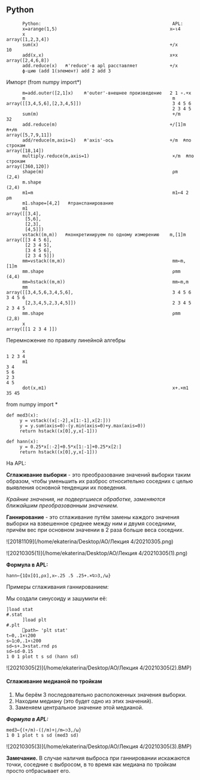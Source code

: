 ## Python

```
      Python:                                                 APL:
      x=arange(1,5)                                          x←⍳4
      x
array([1,2,3,4])
      sum(x)                                                 +/x
10
      add(x,x)                                               x+x
array([2,4,6,8])
      add.reduce(x)   ⍝'reduce'-в apl расставляет            +/x
      ф-цию (add 1(элемент) add 2 add 3
```

Импорт (from numpy import*)

```
      m=add.outer([2,1]x)    ⍝'outer'-внешнее произведение   2 1 ∘.+x
      m                                                       m
array([[3,4,5,6],[2,3,4,5]])                                  3 4 5 6
                                                              2 3 4 5
      sum(m)                                                  +/m
32
      add.reduce(m)                                          +/[1]m  ⍝+⌿m
array([5,7,9,11])
      add/reduce(m,axis=1)   ⍝'axis'-ось                     +/m  ⍝по строкам
array([18,14])
      multiply.reduce(m,axis=1)                               ×/m  ⍝по строкам
array([360,120])
      shape(m)                                                ⍴m
(2,4)
      m.shape
(2,4)
      m1=m                                                    m1←4 2 ⍴m 
      m1.shape=[4,2]   ⍝транспанирование
      m1
array([[3,4],
       [5,6],
       [2,3],
       [4,5]])
      vstack((m,m))   ⍝конкретинируем по одному измерению    m,[1]m
array([[3 4 5 6],
       [2 3 4 5],
       [3 4 5 6],
       [2 3 4 5]])
      mm=vstack((m,m))                                        mm←m,[1]m
      mm.shape                                                ⍴mm
(4,4)
      mm=hstack((m,m))                                        mm←m,m
      mm
array([[3,4,5,6,3,4,5,6],                                     3 4 5 6 3 4 5 6
       [2,3,4,5,2,3,4,5]])                                    2 3 4 5 2 3 4 5
      mm.shape                                                ⍴mm
(2,8)
      x
array([[1 2 3 4 ]])
```

Перемножение по правилу линейной алгебры

```
      x
1 2 3 4
      m1
3 4
5 6
2 3
4 5
      dot(x,m1)                                               x+.×m1
35 45
```

from numpy import *

```
def med3(x):
     y = vstack((x[:-2],x[1:-1],x[2:]))
     y = y.sum(axis=0)-(y.min(axis=0)+y.max(axis=0))
     return hstack((x[0],y,x[-1]))

def hann(x):
     y = 0.25*x[:-2]+0.5*x[1:-1]+0.25*x[2:]
     return hstack((x[0],y,x[-1]))
```

На APL:

**Сглаживание выборки** - это преобразование значений выборки таким образом, чтобы
уменьшить их разброс относительно соседних с целью выявления основной тенденции их
поведения.

*Крайние значения, не подвергшиеся обработке, заменяются ближайшим преобразованным значением.*

**Ганнирование** - это сглаживание путём замены каждого значения выборки на взвешенное
среднее между ним и двумя соседними, причём вес при основном значении в 2 раза больше
веса соседних.

![20181109](/home/ekaterina/Desktop/AO/Лекция 4/20210305.png)

![20210305(1)](/home/ekaterina/Desktop/AO/Лекция 4/20210305(1).png)

**Формула в APL:**

```
hann←{1⌽x[⌽1,⍴x],x←.25 .5 .25+.×⍉⊃3,/⍵}
```

Примеры сглаживания ганнированием:

Мы создали синусоиду и зашумили её:

```
]load stat
#.stat
      ]load plt
#.plt
      ⎕path← 'plt stat'
t←0,.1×⍳200
s←1○0,.1×⍳200
sd←s+.3×stat.rnd ⍴s
sd←sd-0.15
1 0 1 plot t s sd (hann sd)
```

![20210305(2)](/home/ekaterina/Desktop/AO/Лекция 4/20210305(2).BMP)

#### Сглаживание медианой по тройкам

1. Мы берём 3 последовательно расположенных значения выборки.
2. Находим медиану (это будет одно из этих значений).
3. Заменяем центральное значение этой медианой.

***Формула в APL:***

```
med3←{(+/m)-(⌈/m)+⌊/m←⊃3,/⍵}
1 0 1 plot t s sd (med3 sd)
```

![20210305(3)](/home/ekaterina/Desktop/AO/Лекция 4/20210305(3).BMP)

**Замечание.** В случае наличия выброса при ганнировании искажаются точки, соседние с
выбросом, в то время как медиана по тройкам просто отбрасывает его.
